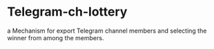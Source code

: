 # Telegram-ch-lottery
a Mechanism for export Telegram channel members and selecting the winner from among the members.
